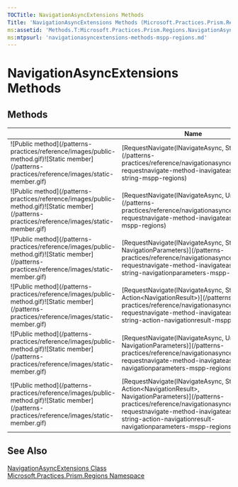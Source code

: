 ```yaml
---
TOCTitle: NavigationAsyncExtensions Methods
Title: 'NavigationAsyncExtensions Methods (Microsoft.Practices.Prism.Regions)'
ms:assetid: 'Methods.T:Microsoft.Practices.Prism.Regions.NavigationAsyncExtensions'
ms:mtpsurl: 'navigationasyncextensions-methods-mspp-regions.md'
---
```


# NavigationAsyncExtensions Methods

## Methods

<table>
<colgroup>
<col width="150">
<col>
<col>
</colgroup>
<thead>
<tr class="header">
<th> </th>
<th>Name</th>
<th>Description</th>
</tr>
</thead>
<tbody>
<tr class="odd">
<td>![Public method](/patterns-practices/reference/images/public-method.gif)![Static member](/patterns-practices/reference/images/static-member.gif)</td>
<td>[RequestNavigate(INavigateAsync, String)](/patterns-practices/reference/navigationasyncextensions-requestnavigate-method-inavigateasync-string-mspp-regions)</td>
<td><div class="summary">
Initiates navigation to the target specified by the *target*.
</div></td>
</tr>
<tr class="even">
<td>![Public method](/patterns-practices/reference/images/public-method.gif)![Static member](/patterns-practices/reference/images/static-member.gif)</td>
<td>[RequestNavigate(INavigateAsync, Uri)](/patterns-practices/reference/navigationasyncextensions-requestnavigate-method-inavigateasync-uri-mspp-regions)</td>
<td><div class="summary">
Initiates navigation to the target specified by the [Uri](http://msdn.microsoft.com/en-us/library/txt7706a).
</div></td>
</tr>
<tr class="odd">
<td>![Public method](/patterns-practices/reference/images/public-method.gif)![Static member](/patterns-practices/reference/images/static-member.gif)</td>
<td>[RequestNavigate(INavigateAsync, String, NavigationParameters)](/patterns-practices/reference/navigationasyncextensions-requestnavigate-method-inavigateasync-string-navigationparameters-mspp-regions)</td>
<td><div class="summary">
Initiates navigation to the target specified by the *target*.
</div></td>
</tr>
<tr class="even">
<td>![Public method](/patterns-practices/reference/images/public-method.gif)![Static member](/patterns-practices/reference/images/static-member.gif)</td>
<td>[RequestNavigate(INavigateAsync, String, Action&lt;NavigationResult&gt;)](/patterns-practices/reference/navigationasyncextensions-requestnavigate-method-inavigateasync-string-action-navigationresult-mspp-regions)</td>
<td><div class="summary">
Initiates navigation to the target specified by the *target*.
</div></td>
</tr>
<tr class="odd">
<td>![Public method](/patterns-practices/reference/images/public-method.gif)![Static member](/patterns-practices/reference/images/static-member.gif)</td>
<td>[RequestNavigate(INavigateAsync, Uri, NavigationParameters)](/patterns-practices/reference/navigationasyncextensions-requestnavigate-method-inavigateasync-uri-navigationparameters-mspp-regions)</td>
<td><div class="summary">
Initiates navigation to the target specified by the *target*.
</div></td>
</tr>
<tr class="even">
<td>![Public method](/patterns-practices/reference/images/public-method.gif)![Static member](/patterns-practices/reference/images/static-member.gif)</td>
<td>[RequestNavigate(INavigateAsync, String, Action&lt;NavigationResult&gt;, NavigationParameters)](/patterns-practices/reference/navigationasyncextensions-requestnavigate-method-inavigateasync-string-action-navigationresult-navigationparameters-mspp-regions)</td>
<td><div class="summary">
Initiates navigation to the target specified by the *target*.
</div></td>
</tr>
</tbody>
</table>

## See Also

[NavigationAsyncExtensions Class](/patterns-practices/reference/navigationasyncextensions-class-mspp-regions)  
[Microsoft.Practices.Prism.Regions Namespace](/patterns-practices/reference/mspp-regions-namespace)